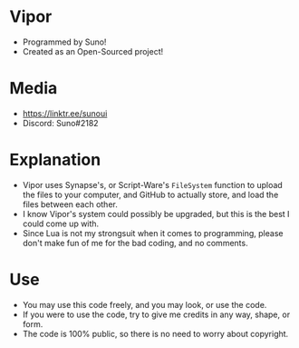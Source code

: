 # Vipor
* Programmed by Suno!
* Created as an Open-Sourced project!

# Media
* https://linktr.ee/sunoui
* Discord: Suno#2182

# Explanation
* Vipor uses Synapse's, or Script-Ware's `FileSystem` function to upload the files to your computer, and GitHub to actually store, and load the files between each other.
* I know Vipor's system could possibly be upgraded, but this is the best I could come up with.
* Since Lua is not my strongsuit when it comes to programming, please don't make fun of me for the bad coding, and no comments.

# Use
* You may use this code freely, and you may look, or use the code.
* If you were to use the code, try to give me credits in any way, shape, or form.
* The code is 100% public, so there is no need to worry about copyright.

